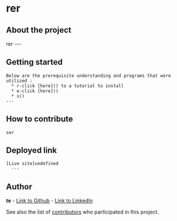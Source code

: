 
# rer
      
## About the project
      
rer
      ---
      
## Getting started
    Below are the prerequisite understanding and programs that were utilized :
      * r-click [here]() to a tutorial to install
      * e-click [here]()
      * s()
    ---
      
      
## How to contribute
      
      
    ser
      
## Deployed link
      
    [Live site]undefined
      ---
      
## Author
      
**te**
      - [Link to Github](https://github.com/$)
      - [Link to LinkedIn](https://www.linkedin.com/in/mai-banh-311ba6164/)
      
See also the list of [contributors](https://github.com/your/project/contributors) who participated in this project.
      

      
    